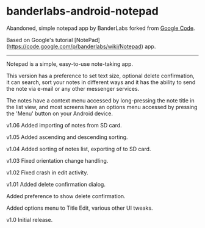 # banderlabs-android-notepad
Abandoned, simple notepad app by BanderLabs forked from [Google Code](https://code.google.com/p/banderlabs/wiki/Notepad).

Based on Google's tutorial [NotePad] (https://code.google.com/p/banderlabs/wiki/Notepad) app.

---

Notepad is a simple, easy-to-use note-taking app.

This version has a preference to set text size, optional delete confirmation, it can search, sort your notes in different ways and it has the ability to send the note via e-mail or any other messenger services.

The notes have a context menu accessed by long-pressing the note title in the list view, and most screens have an options menu accessed by pressing the 'Menu' button on your Android device.


v1.06	Added importing of notes from SD card.

v1.05	Added ascending and descending sorting.

v1.04	Added sorting of notes list, exporting of to SD card.

v1.03	Fixed orientation change handling.

v1.02	Fixed crash in edit activity.

v1.01	Added delete confirmation dialog.

Added preference to show delete confirmation.

Added options menu to Title Edit, various other UI tweaks.

v1.0	Initial release.

